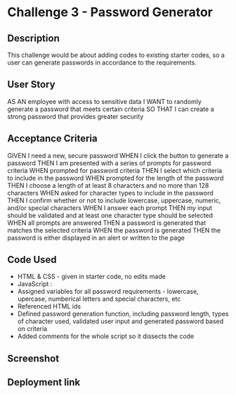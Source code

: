# Challenge 3 - Password Generator
## Description
This challenge would be about adding codes to existing starter codes, so a user can generate passwords in accordance to the requirements.
## User Story
AS AN employee with access to sensitive data
I WANT to randomly generate a password that meets certain criteria
SO THAT I can create a strong password that provides greater security
## Acceptance Criteria
GIVEN I need a new, secure password
WHEN I click the button to generate a password
THEN I am presented with a series of prompts for password criteria
WHEN prompted for password criteria
THEN I select which criteria to include in the password
WHEN prompted for the length of the password
THEN I choose a length of at least 8 characters and no more than 128 characters
WHEN asked for character types to include in the password
THEN I confirm whether or not to include lowercase, uppercase, numeric, and/or special characters
WHEN I answer each prompt
THEN my input should be validated and at least one character type should be selected
WHEN all prompts are answered
THEN a password is generated that matches the selected criteria
WHEN the password is generated
THEN the password is either displayed in an alert or written to the page
## Code Used
- HTML & CSS - given in starter code, no edits made
- JavaScript :
- Assigned variables for all password requirements - lowercase, upercase, numberical letters and special characters, etc
- Referenced HTML ids
- Defined password generation function, including password length, types of character used, validated user input and generated password based on criteria
- Added comments for the whole script so it dissects the code
## Screenshot
## Deployment link
